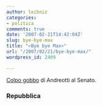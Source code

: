```yaml
---
author: leibniz
categories:
- politica
comments: true
date: '2007-02-21T14:42:04Z'
slug: bye-bye-max
title: "«Bye bye Max»"
url: "/2007/02/21/bye-bye-max/"
wordpress_id: 2409

---
```

[Colpo gobbo](http://www.repubblica.it/interstitial/interstitial776709.html) di Andreotti al Senato.


### Repubblica
